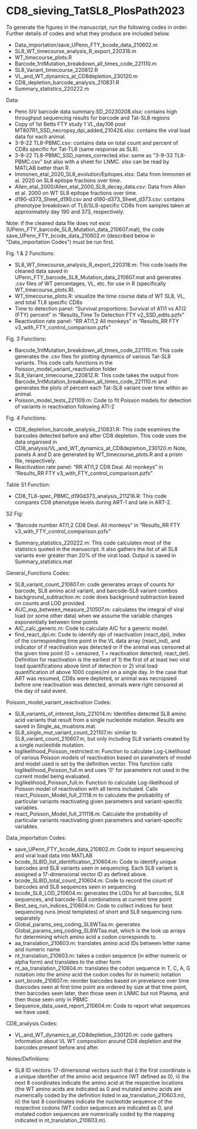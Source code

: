 # CD8_sieving_TatSL8_PlosPath2023

To generate the figures in the manuscript, run the following codes in order. Further details of codes and what they produce are included below.
- Data_importation/save_UPenn_FTY_bcode_data_210602.m
- SL8_WT_timecourse_analysis_R_export_220318.m
- WT_timecourse_plots.R
- Barcode_1ntMutation_breakdown_all_times_code_221110.m
- SL8_Variant_timecourse_220812.R
- VL_and_WT_dynamics_at_CD8depletion_230120.m
- CD8_depletion_barcode_analysis_210831.R
- Summary_statistics_220222.m
 
Data:
- Penn SIV barcode data summary.SD_20230208.xlsx: contains high throughput sequencing results for barcode and Tat-SL8 regions
- Copy of 1st Betts FTY study 1 VL_day106 post MT807R1_SSD_necropsy_dpi_added_210426.xlsx: contains the viral load data for each animal.
- 3-9-22 TL8-PBMC.csv: contains data on total count and percent of CD8s specific for Tat-TL8 (same response as SL8).
- 3-9-22 TL8-PBMC_SSD_names_corrected.xlsx: same as "3-9-33 TL8-PBMC.csv" but also with a sheet for LNMC. xlsx can be read by MATLAB better than R.
- Immonen_etal_2020_SL8_evolution/Epitopes.xlsx: Data from Immonen et al. 2020 on SL8 epitope fractions over time.
- Allen_etal_2000/Allen_etal_2000_SL8_decay_data.csv: Data from Allen et al. 2000 on WT SL8 epitope fractions over time.
- d190-d373_Sheet_d190.csv and d190-d373_Sheet_d373.csv: contains phenotype breakdown of TL8/SL8-specific CD8s from samples taken at approximately day 190 and 373, respectively.

Note: if the cleaned data file does not exist (UPenn_FTY_barcode_SL8_Mutation_data_210607.mat), the code save_UPenn_FTY_bcode_data_210602.m (described below in "Data_importation Codes") must be run first.

Fig. 1 & 2 Functions:
- SL8_WT_timecourse_analysis_R_export_220318.m: This code loads the cleaned data saved in UPenn_FTY_barcode_SL8_Mutation_data_210607.mat and generates .csv files of WT percentages, VL, etc. for use in R (specifically WT_timecourse_plots.R).
- WT_timecourse_plots.R: visualize the time course data of WT SL8, VL, and total TL8 specific CD8s
- Time to detection panel: “Survival proportions: Survival of ATI1 vs ATI2 (FTY) percent” in “Results_Time To Detection FTY v2_SSD_edits.pzfx”
- Reactivation rate panel: “RR  ATI1,2 All monkeys” in “Results_RR FTY v3_with_FTY_control_comparison.pzfx”

Fig. 3 Functions:
- Barcode_1ntMutation_breakdown_all_times_code_221110.m: This code generates the .csv files for plotting dynamics of various Tat-SL8 variants. This code calls functions in the Poisson_model_variant_reactivation folder
- SL8_Variant_timecourse_220812.R: This code takes the output from Barcode_1ntMutation_breakdown_all_times_code_221110.m and generates the plots of percent each Tat-SL8 variant over time within an animal.
- Poisson_model_tests_221109.m: Code to fit Poisson models for detection of variants in reactivation following ATI-2

Fig. 4 Functions:
- CD8_depletion_barcode_analysis_210831.R: This code examines the barcodes detected before and after CD8 depletion. This code uses the data organised in CD8_analysis/VL_and_WT_dynamics_at_CD8depletion_230120.m Note, panels A and D are generated by WT_timecourse_plots.R and a prism file, respectively.
- Reactivation rate panel: “RR  ATI1,2 CD8 Deal. All monkeys” in “Results_RR FTY v3_with_FTY_control_comparison.pzfx”

Table S1 Function:
- CD8_TL8-spec_PBMC_d190d373_analysis_211216.R: This code compares CD8 phenotype levels during ART-1 and late in ART-2.

S2 Fig:
- “Barcode number ATI1,2 CD8 Deal. All monkeys” in “Results_RR FTY v3_with_FTY_control_comparison.pzfx”

- Summary_statistics_220222.m: This code calculates most of the statistics quoted in the manuscript. It also gathers the list of all SL8 variants ever greater than 20% of the viral load. Output is saved in Summary_statistics.mat

General_Functions Codes:
- SL8_variant_count_210607.m: code generates arrays of counts for barcode, SL8 amino acid variant, and barcode-SL8 variant combos
- background_subtraction.m: code does background subtraction based on counts and LOD provided.
- AUC_exp_between_measure_210507.m: calculates the integral of viral load (or some other data) when we assume the variable changes exponentially between time points
- AIC_calc_generic.m: Code to calculate AIC for a generic model.
- find_react_dpi.m: Code to identify dpi of reactivation (react_dpi), index of the corresponding time point in the VL data array (react_ind), and indicator of if reactivation was detected or if the animal was censored at the given time point (0 = censored, 1 = reactivation detected; react_det). Definition for reactivation is the earliest of 1) the first of at least two viral load quantifications above limit of detection or 2) viral load quantification of above 1000 copies/ml on a single day. In the case that ART was resumed, CD8s were depleted, or animal was necropsied before one reactivation was detected, animals were right censored at the day of said event.

Poisson_model_variant_reactivation Codes:
- SL8_variants_of_interest_lists_221014.m: Identifies detected SL8 amino acid variants that result from a single nucleotide mutation. Results are saved in Single_aa_muations.mat.
- SL8_single_mut_variant_count_221107.m: similar to SL8_variant_count_210607.m, but only including SL8 variants created by a single nucleotide mutation.
- loglikelihood_Poisson_restricted.m: Function to calculate Log-Likelihood of various Poisson models of reactivation based on parameters of model and model used is set by the definition vector. This function calls loglikelihood_Poisson_full.m and uses '0' for parameters not used in the current model being evaluated.
- loglikelihood_Poisson_full.m: Function to calculate Log-likelihood of Poisson model of reactivation with all terms included. Calls react_Poisson_Model_full_21118.m to calculate the probability of particular variants reactivating given parameters and variant-specific variables.
- react_Poisson_Model_full_211118.m: Calculate the probability of particular variants reactivating given parameters and variant-specific variables.

Data_importation Codes:
- save_UPenn_FTY_bcode_data_210602.m: Code to import sequencing and viral load data into MATLAB
- bcode_SL8ID_list_identification_210604.m: Code to identify unique barcodes and SL8 variants seen in sequencing. Each SL8 variant is assigned a 17-dimensional vector ID as defined above.
- bcode_SL8ID_total_count_210604.m: Code to record the count of barcodes and SL8 sequences seen in sequencing
- bcode_SL8_LOD_210604.m: generates the LODs for all barcodes, SL8 sequences, and barcode-SL8 combinations at current time point
- Best_seq_run_indices_210604.m: Code to collect indices for best sequencing runs (most templates) of short and SL8 sequencing runs separately
- Global_params_seq_coding_SL8WTaa.m: generates Global_params_seq_coding_SL8WTaa.mat, which is the look up arrays for determining which amino acid a codon corresponds to.
- aa_translation_210603.m: translates amino acid IDs between letter name and numeric name
- nt_translation_210603.m: takes a codon sequence (in either numeric or alpha form) and translates to the other form
- nt_aa_translation_210604.m: translates the codon sequence in T, C, A, G notation into the amino acid the codon codes for in numeric notation
- sort_bcode_210607.m: reorder barcodes based on prevelance over time (barcodes seen at first time point are ordered by size at that time point, then barcodes seen later, then those seen in LNMC but not Plasma, and then those seen only in PBMC
- Sequence_data_used_report_210604.m: Code to report what sequences we have used.

CD8_analysis Codes:
- VL_and_WT_dynamics_at_CD8depletion_230120.m: code gathers information about VL WT composition around CD8 depletion and the barcodes present before and after.

Notes/Definitions:
- SL8 ID vectors: 17-dimensional vectors such that i) the first coordinate is a unique identifier of the amino acid sequence (WT defined as 0), ii) the next 8 coordinates indicate the amino acid at the respective locations (the WT amino acids are indicated as 0 and mutated amino acids are numerically coded by the definition listed in aa_translation_210603.m), iii) the last 8 coordinates indicate the nucleotide sequence of the respective codons (WT codon sequences are indicated as 0, and mutated codon sequences are numerically coded by the mapping indicated in nt_translation_210603.m).
